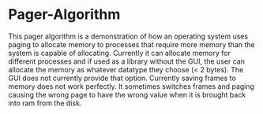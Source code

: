 # Pager-Algorithm

This pager algorithm is a demonstration of how an operating system uses paging to allocate memory to processes that require more memory than the system is capable of allocating.
Currently it can allocate memory for different processes and if used as a library without the GUI, the user can allocate the memory as whatever datatype they choose (< 2 bytes). The GUI does not currently provide that option.
Currently saving frames to memory does not work perfectly. It sometimes switches frames and paging causing the wrong page to have the wrong value when it is brought back into ram from the disk.
